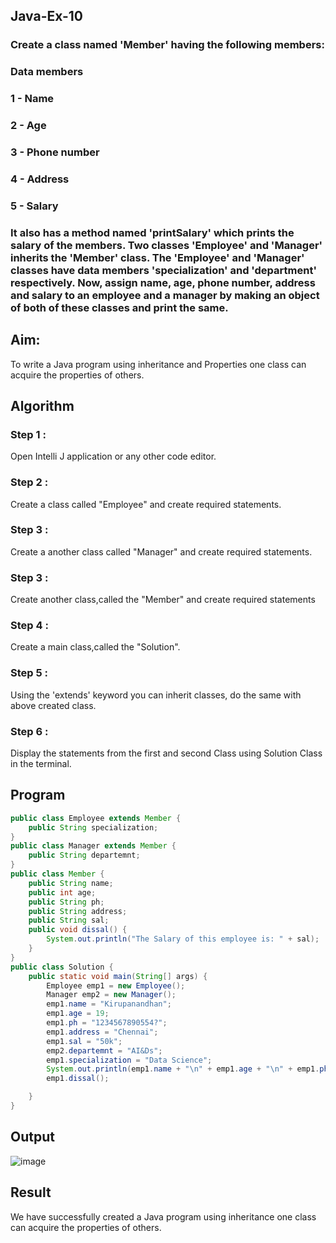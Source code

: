 ## Java-Ex-10
### Create a class named 'Member' having the following members:

### Data members

### 1 - Name

### 2 - Age

### 3 - Phone number

### 4 - Address

### 5 - Salary

### It also has a method named 'printSalary' which prints the salary of the members. Two classes 'Employee' and 'Manager' inherits the 'Member' class. The 'Employee' and 'Manager' classes have data members 'specialization' and 'department' respectively. Now, assign name, age, phone number, address and salary to an employee and a manager by making an object of both of these classes and print the same.
## Aim:
To write a Java program using inheritance and Properties one class can acquire the properties of others.

## Algorithm
### Step 1 : 
Open Intelli J application or any other code editor.

### Step 2 : 
Create a class called "Employee" and create required statements.

### Step 3 : 
Create a another class called "Manager" and create required statements.

### Step 3 : 
Create another class,called the "Member" and create required statements

### Step 4 : 
Create a main class,called the "Solution".

### Step 5 : 
Using the 'extends' keyword you can inherit classes, do the same with above created class.

### Step 6 : 
Display the statements from the first and second Class using Solution Class in the terminal.

## Program
```java
public class Employee extends Member {
    public String specialization;
}
public class Manager extends Member {
    public String departemnt;
}
public class Member {
    public String name;
    public int age;
    public String ph;
    public String address;
    public String sal;
    public void dissal() {
        System.out.println("The Salary of this employee is: " + sal);
    }
}
public class Solution {
    public static void main(String[] args) {
        Employee emp1 = new Employee();
        Manager emp2 = new Manager();
        emp1.name = "Kirupanandhan";
        emp1.age = 19;
        emp1.ph = "1234567890554?";
        emp1.address = "Chennai";
        emp1.sal = "50k";
        emp2.departemnt = "AI&Ds";
        emp1.specialization = "Data Science";
        System.out.println(emp1.name + "\n" + emp1.age + "\n" + emp1.ph + "\n" + emp1.address + "\n" + emp1.specialization + "\n" + emp2.departemnt);
        emp1.dissal();

    }
}
```
## Output
![image](https://github.com/Kirupanandhan/Create-a-class-named-Member-having-the-following-members-/assets/94386222/1f16b0c6-459c-44ac-87f1-ddfdae03e174)

## Result
We have successfully created a Java program using inheritance one class can acquire the properties of others.
